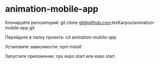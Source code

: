 # animation-mobile-app

Клонируйте репозиторий:
git clone git@github.com:lexKarpov/animation-mobile-app.git

Перейдите в папку проекта:
cd animation-mobile-app

Установите зависимости:
npm install

Запустите приложение:
npx expo start или expo start
